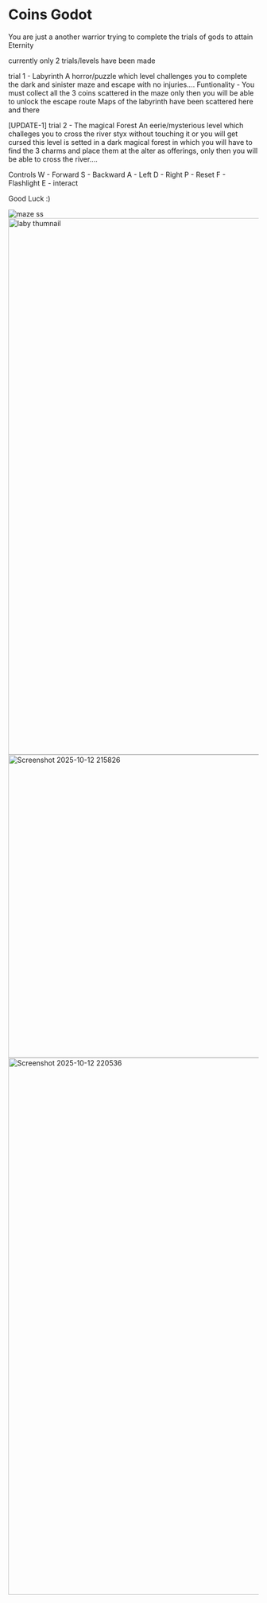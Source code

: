 # Coins Godot
You are just a another warrior trying to complete the trials of gods to attain Eternity

currently only 2 trials/levels have been made

trial 1 - Labyrinth
A horror/puzzle which level challenges you to complete the dark and sinister maze and escape with no injuries....
Funtionality - You must collect all the 3 coins scattered in the maze only then you will be able to unlock the escape route
Maps of the labyrinth have been scattered here and there

[UPDATE-1]
trial 2 - The magical Forest 
An eerie/mysterious level which challeges you to cross the river styx without touching it or you will get cursed
this level is setted in a dark magical forest in which you will have to find the 3 charms and place them at the alter as offerings, only then you will be able to cross the river....

Controls 
W - Forward
S - Backward
A - Left
D - Right
P - Reset
F - Flashlight
E - interact

Good Luck :)

![maze ss](https://github.com/user-attachments/assets/23354933-21ae-4386-aae6-d2fd0f55f75f)
<img width="1918" height="1078" alt="laby thumnail" src="https://github.com/user-attachments/assets/7e25c4e4-89f4-4ab5-b49d-35c647844500" />
<img width="1050" height="609" alt="Screenshot 2025-10-12 215826" src="https://github.com/user-attachments/assets/f8f2f4fb-5773-4082-944e-b82d3099b0e6" />
<img width="1919" height="1079" alt="Screenshot 2025-10-12 220536" src="https://github.com/user-attachments/assets/cb837674-f187-45f9-88c5-9c785c603b0f" />
